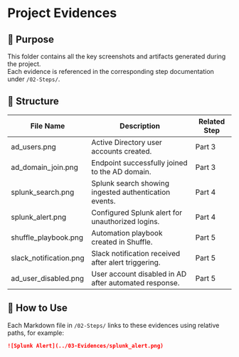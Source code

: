 
# Project Evidences

## 📖 Purpose
This folder contains all the key screenshots and artifacts generated during the project.  
Each evidence is referenced in the corresponding step documentation under `/02-Steps/`.

## 📂 Structure
| File Name              | Description                                              | Related Step |
|------------------------|----------------------------------------------------------|--------------|
| ad_users.png           | Active Directory user accounts created.                 | Part 3       |
| ad_domain_join.png     | Endpoint successfully joined to the AD domain.          | Part 3       |
| splunk_search.png      | Splunk search showing ingested authentication events.   | Part 4       |
| splunk_alert.png       | Configured Splunk alert for unauthorized logins.        | Part 4       |
| shuffle_playbook.png   | Automation playbook created in Shuffle.                 | Part 5       |
| slack_notification.png | Slack notification received after alert triggering.     | Part 5       |
| ad_user_disabled.png   | User account disabled in AD after automated response.   | Part 5       |

## 📌 How to Use
Each Markdown file in `/02-Steps/` links to these evidences using relative paths, for example:

```markdown
![Splunk Alert](../03-Evidences/splunk_alert.png)
